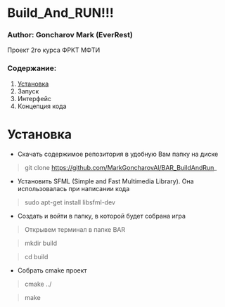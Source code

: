 # Build_And_RUN!!! #
### Author: Goncharov Mark (EverRest) ###

Проект 2го курса ФРКТ МФТИ

### Содержание: ###
1.  [Установка](https://github.com/MarkGoncharovAl/BAR_BuildAndRun_/tree/work1#%D1%81%D0%BE%D0%B4%D0%B5%D1%80%D0%B6%D0%B0%D0%BD%D0%B8%D0%B5)
2.  Запуск
3.  Интерфейс
4.  Концепция кода

Установка
=========
* Скачать содержимое репозитория в удобную Вам папку на диске
>git clone https://github.com/MarkGoncharovAl/BAR_BuildAndRun_
* Установить SFML (Simple and Fast Multimedia Library). Она использовалась при написании кода
>sudo apt-get install libsfml-dev
* Сoздать и войти в папку, в которой будет собрана игра
>Открывем терминал в папке BAR

>mkdir build

>cd build
* Собрать cmake проект 
>cmake ../

>make

